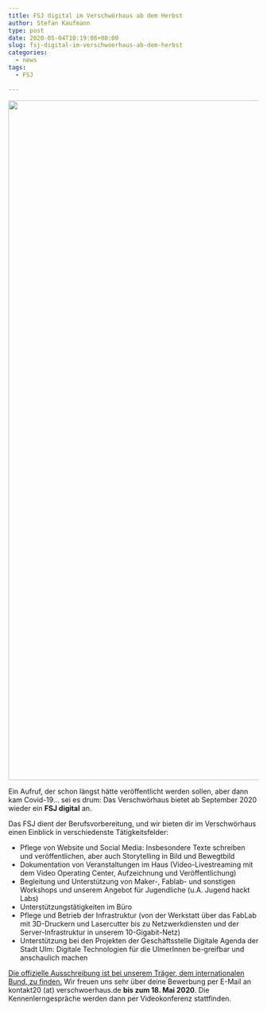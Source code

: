 ```yaml
---
title: FSJ digital im Verschwörhaus ab dem Herbst
author: Stefan Kaufmann
type: post
date: 2020-05-04T10:19:08+00:00
slug: fsj-digital-im-verschwoerhaus-ab-dem-herbst
categories:
  - news
tags:
  - FSJ

---
```

<img loading="lazy" class="aligncenter size-full wp-image-977" src="/wp-content/uploads/2018/10/coding_jh.jpg" alt="" width="2048" height="1365" srcset="/wp-content/uploads/2018/10/coding_jh.jpg 2048w, /wp-content/uploads/2018/10/coding_jh-300x200.jpg 300w, /wp-content/uploads/2018/10/coding_jh-768x512.jpg 768w, /wp-content/uploads/2018/10/coding_jh-1024x683.jpg 1024w, /wp-content/uploads/2018/10/coding_jh-1200x800.jpg 1200w" sizes="(max-width: 709px) 85vw, (max-width: 909px) 67vw, (max-width: 1362px) 62vw, 840px" />

Ein Aufruf, der schon längst hätte veröffentlicht werden sollen, aber dann kam Covid-19… sei es drum: Das Verschwörhaus bietet ab September 2020 wieder ein **FSJ digital** an.

Das FSJ dient der Berufsvorbereitung, und wir bieten dir im Verschwörhaus einen Einblick in verschiedenste Tätigkeitsfelder:

  * Pflege von Website und Social Media: Insbesondere Texte schreiben und veröffentlichen, aber auch Storytelling in Bild und Bewegtbild
  * Dokumentation von Veranstaltungen im Haus (Video-Livestreaming mit dem Video Operating Center, Aufzeichnung und Veröffentlichung)
  * Begleitung und Unterstützung von Maker-, Fablab- und sonstigen Workshops und unserem Angebot für Jugendliche (u.A. Jugend hackt Labs)
  * Unterstützungstätigkeiten im Büro
  * Pflege und Betrieb der Infrastruktur (von der Werkstatt über das FabLab mit 3D-Druckern und Lasercutter bis zu Netzwerkdiensten und der Server-Infrastruktur in unserem 10-Gigabit-Netz)
  * Unterstützung bei den Projekten der Geschäftsstelle Digitale Agenda der Stadt Ulm: Digitale Technologien für die UlmerInnen be-greifbar und anschaulich machen

[Die offizielle Ausschreibung ist bei unserem Träger, dem internationalen Bund, zu finden.][2] Wir freuen uns sehr über deine Bewerbung per E-Mail an kontakt20 (at) verschwoerhaus.de **bis zum 18. Mai 2020**. Die Kennenlerngespräche werden dann per Videokonferenz stattfinden.

 [2]: https://ib-freiwilligendienste.de/job/1085
